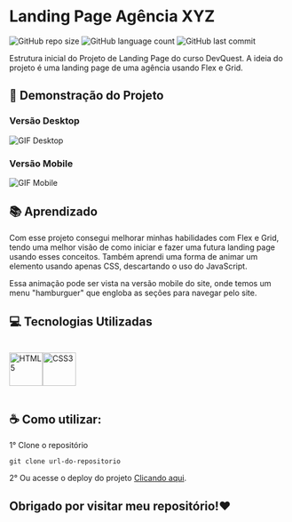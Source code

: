 # Landing Page Agência XYZ

![GitHub repo size](https://img.shields.io/github/repo-size/fransuelton/landing-page-agencia-xyz?label=Tamanho%20do%20Reposit%C3%B3rio&style=plastic)
![GitHub language count](https://img.shields.io/github/languages/count/fransuelton/landing-page-agencia-xyz?label=Linguagens&style=plastic)
![GitHub last commit](https://img.shields.io/github/last-commit/fransuelton/landing-page-agencia-xyz?color=blue&label=%C3%9Altimo%20Commit&style=plastic)

Estrutura inicial do Projeto de Landing Page do curso DevQuest. A ideia do projeto é uma landing page de uma agência usando Flex e Grid.

## 📸 Demonstração do Projeto

### Versão Desktop
![GIF Desktop](design/agencia_xyz.gif)

### Versão Mobile
![GIF Mobile](design/agencia_xyz_responsivo.gif)

## 📚 Aprendizado

Com esse projeto consegui melhorar minhas habilidades com Flex e Grid, tendo uma melhor visão de como iniciar e fazer uma futura landing page usando esses conceitos. Também aprendi uma forma de animar um elemento usando apenas CSS, descartando o uso do JavaScript.

Essa animação pode ser vista na versão mobile do site, onde temos um menu "hamburguer" que engloba as seções para navegar pelo site.

## 💻 Tecnologias Utilizadas

<br>
<div class="tecnologias-utilizadas">
<img width="60px" height="60px" title="HTML5" src="https://cdn.jsdelivr.net/gh/devicons/devicon/icons/html5/html5-original.svg" /><img width="60px" height="60px" title="CSS3" src="https://cdn.jsdelivr.net/gh/devicons/devicon/icons/css3/css3-original.svg" />
</div>
<br>

## ☕ Como utilizar:

1° Clone o repositório
```
git clone url-do-repositorio
```
2° Ou acesse o deploy do projeto [Clicando aqui](https://fransuelton.github.io/landing-page-agencia-xyz/).


## Obrigado por visitar meu repositório!❤️